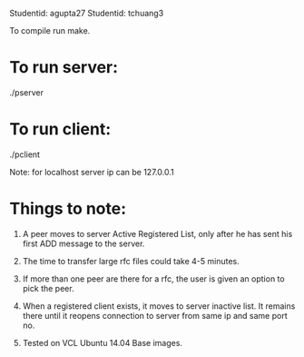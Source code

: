 Studentid: agupta27 Studentid: tchuang3

To compile run make.

To run server:
=================================================
./pserver <port number to listen for connections>

To run client:
=================================================
./pclient <server ip> <server port>

Note: for localhost server ip can be 127.0.0.1

Things to note:
=================================================

1) A peer moves to server Active Registered List, only after he has sent his first ADD message to the server.

2) The time to transfer large rfc files could take 4-5 minutes.

3) If more than one peer are there for a rfc, the user is given an option to pick the peer.

4) When a registered client exists, it moves to server inactive list. It remains there until it reopens connection to server from same ip and same port no.

5) Tested on VCL Ubuntu 14.04 Base images.

